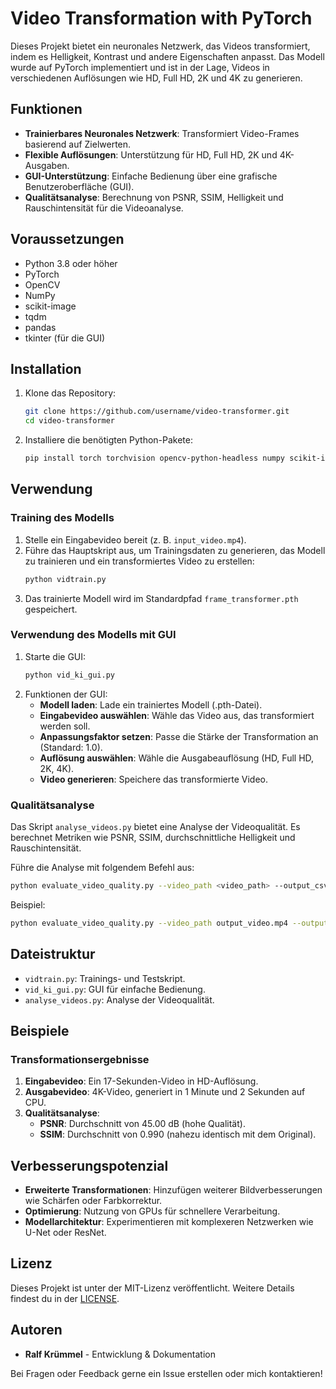 # Video Transformation with PyTorch

Dieses Projekt bietet ein neuronales Netzwerk, das Videos transformiert, indem es Helligkeit, Kontrast und andere Eigenschaften anpasst. Das Modell wurde auf PyTorch implementiert und ist in der Lage, Videos in verschiedenen Auflösungen wie HD, Full HD, 2K und 4K zu generieren.

## Funktionen
- **Trainierbares Neuronales Netzwerk**: Transformiert Video-Frames basierend auf Zielwerten.
- **Flexible Auflösungen**: Unterstützung für HD, Full HD, 2K und 4K-Ausgaben.
- **GUI-Unterstützung**: Einfache Bedienung über eine grafische Benutzeroberfläche (GUI).
- **Qualitätsanalyse**: Berechnung von PSNR, SSIM, Helligkeit und Rauschintensität für die Videoanalyse.

## Voraussetzungen
- Python 3.8 oder höher
- PyTorch
- OpenCV
- NumPy
- scikit-image
- tqdm
- pandas
- tkinter (für die GUI)

## Installation
1. Klone das Repository:
   ```bash
   git clone https://github.com/username/video-transformer.git
   cd video-transformer
   ```

2. Installiere die benötigten Python-Pakete:
   ```bash
   pip install torch torchvision opencv-python-headless numpy scikit-image tqdm pandas
   ```

## Verwendung

### Training des Modells
1. Stelle ein Eingabevideo bereit (z. B. `input_video.mp4`).
2. Führe das Hauptskript aus, um Trainingsdaten zu generieren, das Modell zu trainieren und ein transformiertes Video zu erstellen:
   ```bash
   python vidtrain.py
   ```
3. Das trainierte Modell wird im Standardpfad `frame_transformer.pth` gespeichert.

### Verwendung des Modells mit GUI
1. Starte die GUI:
   ```bash
   python vid_ki_gui.py
   ```
2. Funktionen der GUI:
   - **Modell laden**: Lade ein trainiertes Modell (.pth-Datei).
   - **Eingabevideo auswählen**: Wähle das Video aus, das transformiert werden soll.
   - **Anpassungsfaktor setzen**: Passe die Stärke der Transformation an (Standard: 1.0).
   - **Auflösung auswählen**: Wähle die Ausgabeauflösung (HD, Full HD, 2K, 4K).
   - **Video generieren**: Speichere das transformierte Video.

### Qualitätsanalyse
Das Skript `analyse_videos.py` bietet eine Analyse der Videoqualität. Es berechnet Metriken wie PSNR, SSIM, durchschnittliche Helligkeit und Rauschintensität.

Führe die Analyse mit folgendem Befehl aus:
```bash
python evaluate_video_quality.py --video_path <video_path> --output_csv <output_csv>
```
Beispiel:
```bash
python evaluate_video_quality.py --video_path output_video.mp4 --output_csv video_analysis.csv
```

## Dateistruktur
- `vidtrain.py`: Trainings- und Testskript.
- `vid_ki_gui.py`: GUI für einfache Bedienung.
- `analyse_videos.py`: Analyse der Videoqualität.


## Beispiele
### Transformationsergebnisse
1. **Eingabevideo**: Ein 17-Sekunden-Video in HD-Auflösung.
2. **Ausgabevideo**: 4K-Video, generiert in 1 Minute und 2 Sekunden auf CPU.
3. **Qualitätsanalyse**:
   - **PSNR**: Durchschnitt von 45.00 dB (hohe Qualität).
   - **SSIM**: Durchschnitt von 0.990 (nahezu identisch mit dem Original).


## Verbesserungspotenzial
- **Erweiterte Transformationen**: Hinzufügen weiterer Bildverbesserungen wie Schärfen oder Farbkorrektur.
- **Optimierung**: Nutzung von GPUs für schnellere Verarbeitung.
- **Modellarchitektur**: Experimentieren mit komplexeren Netzwerken wie U-Net oder ResNet.

## Lizenz
Dieses Projekt ist unter der MIT-Lizenz veröffentlicht. Weitere Details findest du in der [LICENSE](LICENSE).

## Autoren
- **Ralf Krümmel** - Entwicklung & Dokumentation

Bei Fragen oder Feedback gerne ein Issue erstellen oder mich kontaktieren!
